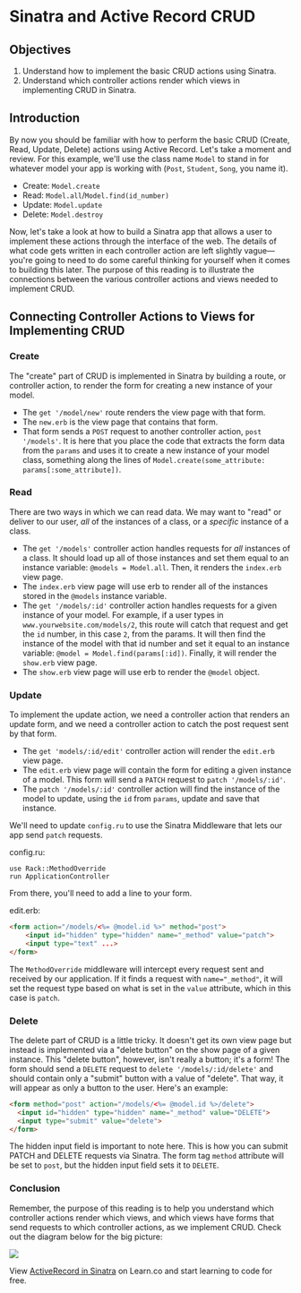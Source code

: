 # Sinatra and Active Record CRUD

## Objectives

1. Understand how to implement the basic CRUD actions using Sinatra.
2. Understand which controller actions render which views in implementing CRUD in Sinatra.

## Introduction

By now you should be familiar with how to perform the basic CRUD (Create, Read, Update, Delete) actions using Active Record. Let's take a moment and review. For this example, we'll use the class name `Model` to stand in for whatever model your app is working with (`Post`, `Student`, `Song`, you name it).

* Create: `Model.create`
* Read: `Model.all`/`Model.find(id_number)`
* Update: `Model.update`
* Delete: `Model.destroy`

Now, let's take a look at how to build a Sinatra app that allows a user to implement these actions through the interface of the web. The details of what code gets written in each controller action are left slightly vague––you're going to need to do some careful thinking for yourself when it comes to building this later. The purpose of this reading is to illustrate the connections between the various controller actions and views needed to implement CRUD.

## Connecting Controller Actions to Views for Implementing CRUD

### Create

The "create" part of CRUD is implemented in Sinatra by building a route, or controller action, to render the form for creating a new instance of your model.

* The `get '/model/new'` route renders the view page with that form.
* The `new.erb` is the view page that contains that form.
* That form sends a `POST` request to another controller action, `post '/models'`. It is here that you place the code that extracts the form data from the `params` and uses it to create a new instance of your model class, something along the lines of  `Model.create(some_attribute: params[:some_attribute])`.

### Read

There are two ways in which we can read data. We may want to "read" or deliver to our user, *all* of the instances of a class, or a *specific* instance of a class.

* The `get '/models'` controller action handles requests for *all* instances of a class. It should load up all of those instances and set them equal to an instance variable: `@models = Model.all`. Then, it renders the `index.erb` view page.
* The `index.erb` view page will use erb to render all of the instances stored in the `@models` instance variable.
* The `get '/models/:id'` controller action handles requests for a given instance of your model. For example, if a user types in `www.yourwebsite.com/models/2`, this route will catch that request and get the `id` number, in this case `2`, from the params. It will then find the instance of the model with that id number and set it equal to an instance variable: `@model = Model.find(params[:id])`. Finally, it will render the `show.erb` view page.
* The `show.erb` view page will use erb to render the `@model` object.

### Update

To implement the update action, we need a controller action that renders an update form, and we need a controller action to catch the post request sent by that form.

* The `get 'models/:id/edit'` controller action will render the `edit.erb` view page.
* The `edit.erb` view page will contain the form for editing a given instance of a model. This form will send a `PATCH` request to `patch '/models/:id'`.
* The `patch '/models/:id'` controller action will find the instance of the model to update, using the `id` from `params`, update and save that instance.

We'll need to update `config.ru` to use the Sinatra Middleware that lets our app send `patch` requests.

config.ru:
```
use Rack::MethodOverride
run ApplicationController
```

From there, you'll need to add a line to your form.

edit.erb:
```html
<form action="/models/<%= @model.id %>" method="post">
    <input id="hidden" type="hidden" name="_method" value="patch">
    <input type="text" ...>
</form>
```
The `MethodOverride` middleware will intercept every request sent and received by our application. If it finds a request with `name="_method"`, it will set the request type based on what is set in the `value` attribute, which in this case is `patch`.

### Delete

The delete part of CRUD is a little tricky. It doesn't get its own view page but instead is implemented via a "delete button" on the show page of a given instance. This "delete button", however, isn't really a button; it's a form! The form should send a `DELETE` request to `delete '/models/:id/delete'` and should contain only a "submit" button with a value of "delete". That way, it will appear as only a button to the user. Here's an example:

```html
<form method="post" action="/models/<%= @model.id %>/delete">
  <input id="hidden" type="hidden" name="_method" value="DELETE">
  <input type="submit" value="delete">
</form>
```

The hidden input field is important to note here. This is how you can submit PATCH and DELETE requests via Sinatra. The form tag `method` attribute will be set to `post`, but the hidden input field sets it to `DELETE`.

### Conclusion

Remember, the purpose of this reading is to help you understand which controller actions render which views, and which views have forms that send requests to which controller actions, as we implement CRUD. Check out the diagram below for the big picture:

![](http://readme-pics.s3.amazonaws.com/Screen%20Shot%202015-12-28%20at%2010.49.31%20AM.png)

<p data-visibility='hidden'>View <a href='https://learn.co/lessons/sinatra-activerecord-reading'>ActiveRecord in Sinatra</a> on Learn.co and start learning to code for free.</p>
